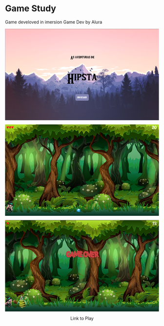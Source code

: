 <p align="center">
    <h1>Game Study</h1>
    Game develoved in imersion Game Dev by Alura
</p>


<p align="center">
    <img src="https://raw.githubusercontent.com/LucasVanni/game_study/master/otherImages/Anotação 2020-06-26 195911.png?raw=true" align="center" height="300" alt="Menu Screen" />
</p>

<p align="center">
    <img src="https://raw.githubusercontent.com/LucasVanni/game_study/master/otherImages/Anotação 2020-06-26 195755.png?raw=true" align="center" height="300" alt="Game Screen" />
</p>

<p align="center">
    <img src="https://raw.githubusercontent.com/LucasVanni/game_study/master/otherImages/Anotação 2020-06-26 195832.png?raw=true" align="center" height="300" alt="Gameover Screen" />
</p>

<p align="center">
    Link to <a source="https://editor.p5js.org/LucasVanni/full/wQalM9PvA">Play</a>
</p>


